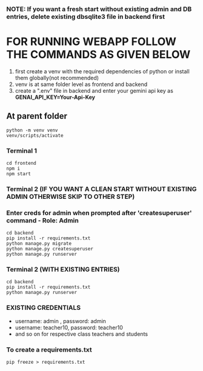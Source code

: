 ### NOTE:  If you want a fresh start without existing admin and DB entries, delete existing dbsqlite3 file in backend first



# FOR RUNNING WEBAPP FOLLOW THE COMMANDS AS GIVEN BELOW
1. first create a venv with the required dependencies of python or install them globally(not recommended)
2. venv is at same folder level as frontend and backend
3. create a ".env" file in backend and enter your gemini api key as **GENAI_API_KEY=Your-Api-Key**

## At parent folder
```
python -m venv venv
venv/scripts/activate

```

### Terminal 1
```
cd frontend 
npm i
npm start
```

### Terminal 2 (IF YOU WANT A CLEAN START WITHOUT EXISTING ADMIN OTHERWISE SKIP TO OTHER STEP)  
### Enter creds for admin when prompted after 'createsuperuser' command - Role: Admin
```
cd backend
pip install -r requirements.txt
python manage.py migrate
python manage.py createsuperuser
python manage.py runserver
```

### Terminal 2 (WITH EXISTING ENTRIES)
```
cd backend
pip install -r requirements.txt
python manage.py runserver
```

### EXISTING CREDENTIALS
- username: admin , password: admin
- username: teacher10, password: teacher10
- and so on for respective class teachers and students 




### To create a requirements.txt
```
pip freeze > requirements.txt
```
